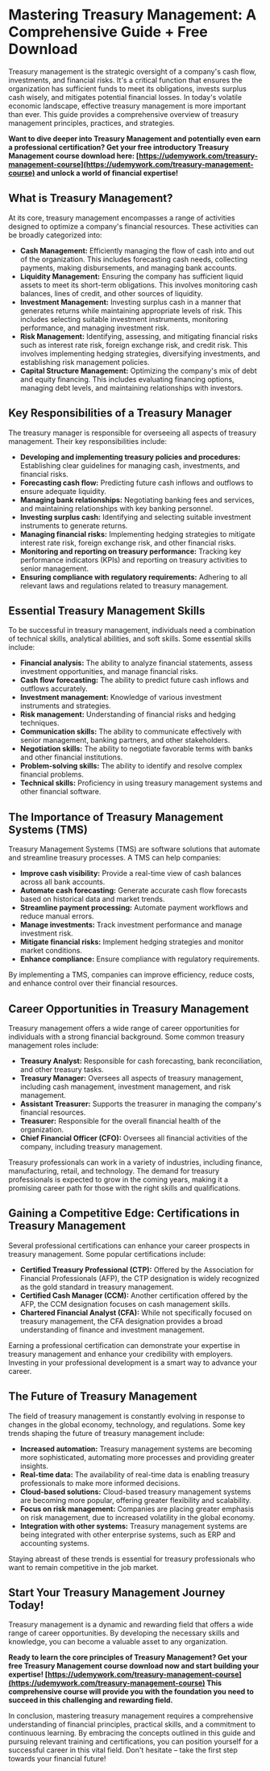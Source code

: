 # Mastering Treasury Management: A Comprehensive Guide + Free Download

Treasury management is the strategic oversight of a company's cash flow, investments, and financial risks. It's a critical function that ensures the organization has sufficient funds to meet its obligations, invests surplus cash wisely, and mitigates potential financial losses. In today's volatile economic landscape, effective treasury management is more important than ever. This guide provides a comprehensive overview of treasury management principles, practices, and strategies.

**Want to dive deeper into Treasury Management and potentially even earn a professional certification? Get your free introductory Treasury Management course download here: [https://udemywork.com/treasury-management-course](https://udemywork.com/treasury-management-course) and unlock a world of financial expertise!**

## What is Treasury Management?

At its core, treasury management encompasses a range of activities designed to optimize a company's financial resources. These activities can be broadly categorized into:

*   **Cash Management:** Efficiently managing the flow of cash into and out of the organization. This includes forecasting cash needs, collecting payments, making disbursements, and managing bank accounts.
*   **Liquidity Management:** Ensuring the company has sufficient liquid assets to meet its short-term obligations. This involves monitoring cash balances, lines of credit, and other sources of liquidity.
*   **Investment Management:** Investing surplus cash in a manner that generates returns while maintaining appropriate levels of risk. This includes selecting suitable investment instruments, monitoring performance, and managing investment risk.
*   **Risk Management:** Identifying, assessing, and mitigating financial risks such as interest rate risk, foreign exchange risk, and credit risk. This involves implementing hedging strategies, diversifying investments, and establishing risk management policies.
*   **Capital Structure Management:** Optimizing the company's mix of debt and equity financing. This includes evaluating financing options, managing debt levels, and maintaining relationships with investors.

## Key Responsibilities of a Treasury Manager

The treasury manager is responsible for overseeing all aspects of treasury management. Their key responsibilities include:

*   **Developing and implementing treasury policies and procedures:** Establishing clear guidelines for managing cash, investments, and financial risks.
*   **Forecasting cash flow:** Predicting future cash inflows and outflows to ensure adequate liquidity.
*   **Managing bank relationships:** Negotiating banking fees and services, and maintaining relationships with key banking personnel.
*   **Investing surplus cash:** Identifying and selecting suitable investment instruments to generate returns.
*   **Managing financial risks:** Implementing hedging strategies to mitigate interest rate risk, foreign exchange risk, and other financial risks.
*   **Monitoring and reporting on treasury performance:** Tracking key performance indicators (KPIs) and reporting on treasury activities to senior management.
*   **Ensuring compliance with regulatory requirements:** Adhering to all relevant laws and regulations related to treasury management.

## Essential Treasury Management Skills

To be successful in treasury management, individuals need a combination of technical skills, analytical abilities, and soft skills. Some essential skills include:

*   **Financial analysis:** The ability to analyze financial statements, assess investment opportunities, and manage financial risks.
*   **Cash flow forecasting:** The ability to predict future cash inflows and outflows accurately.
*   **Investment management:** Knowledge of various investment instruments and strategies.
*   **Risk management:** Understanding of financial risks and hedging techniques.
*   **Communication skills:** The ability to communicate effectively with senior management, banking partners, and other stakeholders.
*   **Negotiation skills:** The ability to negotiate favorable terms with banks and other financial institutions.
*   **Problem-solving skills:** The ability to identify and resolve complex financial problems.
*   **Technical skills:** Proficiency in using treasury management systems and other financial software.

## The Importance of Treasury Management Systems (TMS)

Treasury Management Systems (TMS) are software solutions that automate and streamline treasury processes. A TMS can help companies:

*   **Improve cash visibility:** Provide a real-time view of cash balances across all bank accounts.
*   **Automate cash forecasting:** Generate accurate cash flow forecasts based on historical data and market trends.
*   **Streamline payment processing:** Automate payment workflows and reduce manual errors.
*   **Manage investments:** Track investment performance and manage investment risk.
*   **Mitigate financial risks:** Implement hedging strategies and monitor market conditions.
*   **Enhance compliance:** Ensure compliance with regulatory requirements.

By implementing a TMS, companies can improve efficiency, reduce costs, and enhance control over their financial resources.

## Career Opportunities in Treasury Management

Treasury management offers a wide range of career opportunities for individuals with a strong financial background. Some common treasury management roles include:

*   **Treasury Analyst:** Responsible for cash forecasting, bank reconciliation, and other treasury tasks.
*   **Treasury Manager:** Oversees all aspects of treasury management, including cash management, investment management, and risk management.
*   **Assistant Treasurer:** Supports the treasurer in managing the company's financial resources.
*   **Treasurer:** Responsible for the overall financial health of the organization.
*   **Chief Financial Officer (CFO):** Oversees all financial activities of the company, including treasury management.

Treasury professionals can work in a variety of industries, including finance, manufacturing, retail, and technology. The demand for treasury professionals is expected to grow in the coming years, making it a promising career path for those with the right skills and qualifications.

## Gaining a Competitive Edge: Certifications in Treasury Management

Several professional certifications can enhance your career prospects in treasury management. Some popular certifications include:

*   **Certified Treasury Professional (CTP):** Offered by the Association for Financial Professionals (AFP), the CTP designation is widely recognized as the gold standard in treasury management.
*   **Certified Cash Manager (CCM):** Another certification offered by the AFP, the CCM designation focuses on cash management skills.
*   **Chartered Financial Analyst (CFA):** While not specifically focused on treasury management, the CFA designation provides a broad understanding of finance and investment management.

Earning a professional certification can demonstrate your expertise in treasury management and enhance your credibility with employers. Investing in your professional development is a smart way to advance your career.

## The Future of Treasury Management

The field of treasury management is constantly evolving in response to changes in the global economy, technology, and regulations. Some key trends shaping the future of treasury management include:

*   **Increased automation:** Treasury management systems are becoming more sophisticated, automating more processes and providing greater insights.
*   **Real-time data:** The availability of real-time data is enabling treasury professionals to make more informed decisions.
*   **Cloud-based solutions:** Cloud-based treasury management systems are becoming more popular, offering greater flexibility and scalability.
*   **Focus on risk management:** Companies are placing greater emphasis on risk management, due to increased volatility in the global economy.
*   **Integration with other systems:** Treasury management systems are being integrated with other enterprise systems, such as ERP and accounting systems.

Staying abreast of these trends is essential for treasury professionals who want to remain competitive in the job market.

## Start Your Treasury Management Journey Today!

Treasury management is a dynamic and rewarding field that offers a wide range of career opportunities. By developing the necessary skills and knowledge, you can become a valuable asset to any organization.

**Ready to learn the core principles of Treasury Management? Get your free Treasury Management course download now and start building your expertise! [https://udemywork.com/treasury-management-course](https://udemywork.com/treasury-management-course) This comprehensive course will provide you with the foundation you need to succeed in this challenging and rewarding field.**

In conclusion, mastering treasury management requires a comprehensive understanding of financial principles, practical skills, and a commitment to continuous learning. By embracing the concepts outlined in this guide and pursuing relevant training and certifications, you can position yourself for a successful career in this vital field. Don't hesitate – take the first step towards your financial future!
